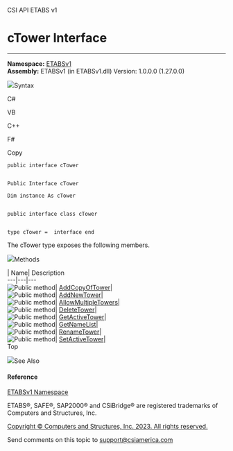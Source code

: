 ﻿

CSI API ETABS v1

# cTower Interface  
  
---  
  
**Namespace:** [ETABSv1](2780f1b8-2033-5289-2298-1cdb2a7508d9.htm)  
**Assembly:** ETABSv1 (in ETABSv1.dll) Version: 1.0.0.0 (1.27.0.0)

![](../icons/SectionExpanded.png)Syntax

C#

VB

C++

F#

Copy

    
    
    public interface cTower
    
    
    Public Interface cTower
    
    Dim instance As cTower
    
    
    public interface class cTower
    
    
    type cTower =  interface end

The cTower type exposes the following members.

![](../icons/SectionExpanded.png)Methods

| Name| Description  
---|---|---  
![Public method](../icons/pubmethod.gif)|
[AddCopyOfTower](ae3321e2-f330-4a52-6ca1-a0c98aa717a2.htm)|  
![Public method](../icons/pubmethod.gif)|
[AddNewTower](c8b3d247-106a-8234-5021-cfe3d9e4ce60.htm)|  
![Public method](../icons/pubmethod.gif)|
[AllowMultipleTowers](7e2ebb28-bba5-6fcf-d326-1795f39e8f8c.htm)|  
![Public method](../icons/pubmethod.gif)|
[DeleteTower](bf8e8bbc-5c1a-b60f-7deb-4f0e3c44c103.htm)|  
![Public method](../icons/pubmethod.gif)|
[GetActiveTower](9240fa65-2998-5888-5295-88dcbb0a8db4.htm)|  
![Public method](../icons/pubmethod.gif)|
[GetNameList](d65a6802-594a-79e4-2a4e-27d6b119662a.htm)|  
![Public method](../icons/pubmethod.gif)|
[RenameTower](f09359a9-db2b-41ab-c9f5-4814154e7c10.htm)|  
![Public method](../icons/pubmethod.gif)|
[SetActiveTower](59404401-796c-f28d-0c18-314f935a59b0.htm)|  
Top

![](../icons/SectionExpanded.png)See Also

#### Reference

[ETABSv1 Namespace](2780f1b8-2033-5289-2298-1cdb2a7508d9.htm)

ETABS®, SAFE®, SAP2000® and CSiBridge® are registered trademarks of Computers
and Structures, Inc.  

[Copyright © Computers and Structures, Inc. 2023. All rights
reserved.](http://www.csiamerica.com)

Send comments on this topic to
[support@csiamerica.com](mailto:support%40csiamerica.com?Subject=CSI%20API%20ETABS%20v1)

